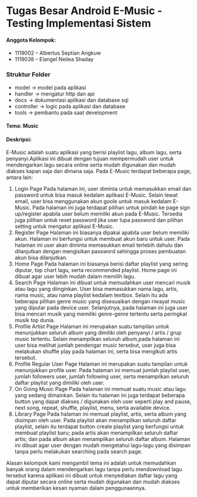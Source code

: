 # Tugas Besar Android E-Music - Testing Implementasi Sistem

#### Anggota Kelompok:

- 1119002 – Albertus Septian Angkuw
- 1119038 – Elangel Neilea Shaday

### Struktur Folder 
- model -> model pada aplikasi
- handler -> mengatur http dan api
- docs -> dokumentasi aplikasi dan database sql
- controller -> logic pada aplikasi dan database
- tools -> pembantu pada saat development

#### Tema: Music

#### Deskripsi:

E-Music adalah suatu aplikasi yang berisi playlist lagu, album lagu, serta penyanyi.Aplikasi ini dibuat dengan tujuan mempermudah user untuk mendengarkan lagu secara online serta mudah digunakan dan mudah diakses kapan saja dan dimana saja. Pada E-Music terdapat beberapa page, antara lain:

1. Login Page
   Pada halaman ini, user diminta untuk memasukkan email dan password untuk bisa masuk kedalam aplikasi E-Music. Selain lewat email, user bisa menggunakan akun goole
   untuk masuk kedalam E-Music. Pada halaman ini juga terdapat pilihan untuk pindah ke page sign up/register apabila user belum memiliki akun pada E-Music. Tersedia juga
   pilihan untuk reset password jika user lupa password dan pilihan setting untuk mengatur aplikasi E-Music.
2. Register Page
   Halaman ini biasanya dipakai apabila user belum memiliki akun. Halaman ini berfungsi untuk membuat akun baru untuk user. Pada halaman ini user akan diminta
   memasukkan email terlebih dahulu dan dilanjutkan dengan mengisikan password sehingga proses pembuatan akun bisa dilanjutkan.
3. Home Page
   Pada halaman ini biasanya berisi daftar playlist yang sering diputar, top chart lagu, serta recommended playlist. Home page ini dibuat agar user lebih mudah dalam memilih
   lagu.
4. Search Page
   Halaman ini dibuat untuk memudahkan user mencari musik atau lagu yang diinginkan. User bisa memasukkan nama lagu, artis, nama music, atau nama playlist kedalam textbox. Selain itu ada beberapa pilihan genre music yang disesuaikan dengan riwayat music yang diputar pada device user. Selanjutnya, pada halaman ini juga user bisa mencari musik yang memiliki genre-genre tertentu serta peringkat musik top dunia.
5. Profile Artist Page
   Halaman ini merupakan suatu tampilan untuk menunjukkan seluruh album yang dimiliki oleh penyanyi / artis / grup music tertentu. Selain menampilkan seluruh album,pada halaman ini user bisa melihat jumlah pendengar music tersebut, user juga bisa melakukan shuffle play pada halaman ini, serta bisa mengikuti artis tersebut.
6. Profile Regular User Page
   Halaman ini merupakan suatu tampilan untuk menunjukkan profile user. Pada halaman ini memuat jumlah playlist user, jumlah followers user, jumlah following user,
   serta menampilkan seluruh daftar playlist yang dimiliki oleh user.
7. On Going Music Page
   Pada halaman ini memuat suatu music atau lagu yang sedang dimainkan. Selain itu halaman ini juga terdapat beberapa button yang dapat diakses / digunakan oleh user seperti play and pause, next song, repeat, shuffle, playlist, menu, serta available device.
8. Library Page
   Pada halaman ini memuat playlist, artis, serta album yang disimpan oleh user. Pada playlist akan menampilkan seluruh daftar playlist, selain itu terdapat button create
   playlist yang berfungsi untuk membuat playlist baru; pada artis akan menampilkan seluruh daftar artis; dan pada album akan menampilkan seluruh daftar album. Halaman
   ini dibuat agar user dengan mudah mengetahui lagu-lagu yang disimpan tanpa perlu melakukan searching pada search page.

Alasan kelompok kami mengambil tema ini adalah untuk memudahkan banyak orang dalam mendengarkan lagu tanpa perlu mendownload lagu tersebut karena aplikasi ini dibuat untuk menyediakan daftar lagu yang dapat diputar secara online serta mudah digunakan dan mudah diakses untuk memberikan kesan nyaman dalam penggunaannya.
